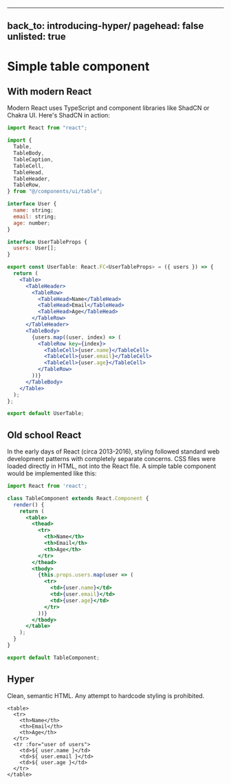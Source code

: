 
---
back_to: introducing-hyper/
pagehead: false
unlisted: true
---

# Simple table component

## With modern React
Modern React uses TypeScript and component libraries like ShadCN or Chakra UI. Here's ShadCN <Table> in action:

``` jsx
import React from "react";

import {
  Table,
  TableBody,
  TableCaption,
  TableCell,
  TableHead,
  TableHeader,
  TableRow,
} from "@/components/ui/table";

interface User {
  name: string;
  email: string;
  age: number;
}

interface UserTableProps {
  users: User[];
}

export const UserTable: React.FC<UserTableProps> = ({ users }) => {
  return (
    <Table>
      <TableHeader>
        <TableRow>
          <TableHead>Name</TableHead>
          <TableHead>Email</TableHead>
          <TableHead>Age</TableHead>
        </TableRow>
      </TableHeader>
      <TableBody>
        {users.map((user, index) => (
          <TableRow key={index}>
            <TableCell>{user.name}</TableCell>
            <TableCell>{user.email}</TableCell>
            <TableCell>{user.age}</TableCell>
          </TableRow>
        ))}
      </TableBody>
    </Table>
  );
};

export default UserTable;
```


## Old school React
In the early days of React (circa 2013-2016), styling followed standard web development patterns with completely separate concerns. CSS files were loaded directly in HTML, not into the React file. A simple table component would be implemented like this:

``` jsx
import React from 'react';

class TableComponent extends React.Component {
  render() {
    return (
      <table>
        <thead>
          <tr>
            <th>Name</th>
            <th>Email</th>
            <th>Age</th>
          </tr>
        </thead>
        <tbody>
          {this.props.users.map(user => (
            <tr>
              <td>{user.name}</td>
              <td>{user.email}</td>
              <td>{user.age}</td>
            </tr>
          ))}
        </tbody>
      </table>
    );
  }
}

export default TableComponent;
```


## Hyper
Clean, semantic HTML. Any attempt to hardcode styling is prohibited.

```
<table>
  <tr>
    <th>Name</th>
    <th>Email</th>
    <th>Age</th>
  </tr>
  <tr :for="user of users">
    <td>${ user.name }</td>
    <td>${ user.email }</td>
    <td>${ user.age }</td>
  </tr>
</table>
```